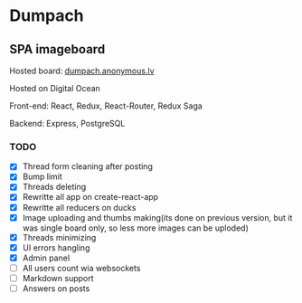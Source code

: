 # Dumpach
## SPA imageboard

Hosted board: [dumpach.anonymous.lv](https://dumpach.anonymous.lv)

Hosted on Digital Ocean

Front-end: React, Redux, React-Router, Redux Saga

Backend: Express, PostgreSQL

### TODO
- [x] Thread form cleaning after posting
- [x] Bump limit
- [x] Threads deleting
- [x] Rewritte all app on create-react-app
- [x] Rewritte all reducers on ducks
- [x] Image uploading and thumbs making(its done on previous version, but it was single board only, so less more images can be uploded)
- [x] Threads minimizing
- [x] UI errors hangling
 -[x] Admin panel
- [ ] All users count wia websockets
- [ ] Markdown support
- [ ] Answers on posts